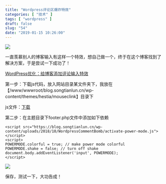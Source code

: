 ```yaml
---
title: "Wordpress评论区爆炸特效"
categories: [ "技术" ]
tags: [ "wordpress" ]
draft: false
slug: "54"
date: "2019-01-15 10:26:00"
---
```




![](https://blog.songtianlun.cn/wp-content/uploads/2019/01/image-30.png)

一直羡慕别人的博客输入有这样一个特效，想自己做一个，终于在这个博客找到了解决方案，于是尝试一下成功了！

[WordPress优化：给博客添加评论输入特效](https://www.macrr.com/comment-input-effects.html)

第一步：下载js代码，放入网站目录某文件夹下，我放在【/www/wwwroot/blog.songtianlun.cn/wp-content/themes/hestia/mouseclink】目录下

js文件：[下载](https://data.songtianlun.cn/website%20tools/wordpress/wordpress-%E8%AF%84%E8%AE%BA%E5%8C%BA%E8%BE%93%E5%85%A5%E7%88%86%E7%82%B8.zip)

第二步：在主题目录下footer.php文件中添加如下依赖

    <script src="https://blog.songtianlun.cn/wp-content/uploads/2018/10/WordpressCommentBomb/activate-power-mode.js"></script>  
    <script>  
    POWERMODE.colorful = true; // make power mode colorful  
    POWERMODE.shake = false; // turn off shake  
    document.body.addEventListener('input', POWERMODE);  
    </script> 

![](https://blog.songtianlun.cn/wp-content/uploads/2019/01/image-31-1024x457.png)

保存，测试一下，大功告成！